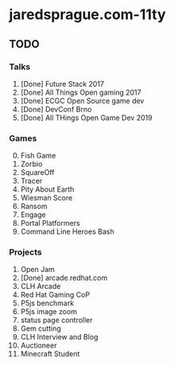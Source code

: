 # jaredsprague.com-11ty

## TODO

### Talks

1. [Done] Future Stack 2017
2. [Done] All Things Open gaming 2017
3. [Done] ECGC Open Source game dev
4. [Done] DevConf Brno
5. [Done] All THings Open Game Dev 2019

### Games

0. Fish Game
1. Zorbio
2. SquareOff
3. Tracer
4. Pity About Earth
5. Wiesman Score
6. Ransom
7. Engage
8. Portal Platformers
9. Command Line Heroes Bash

### Projects

1. Open Jam
2. [Done] arcade.redhat.com
3. CLH Arcade
4. Red Hat Gaming CoP
5. P5js benchmark
6. P5js image zoom
7. status page controller
8. Gem cutting
9. CLH Interview and Blog
10. Auctioneer
11. Minecraft Student



